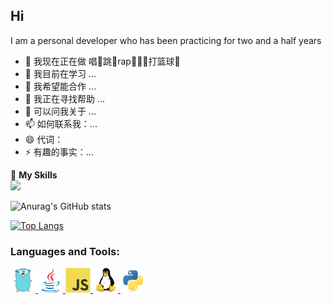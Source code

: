 ## Hi 

I am a personal developer who has been practicing for two and a half years

- 🔭 我现在正在做 唱🎤跳🕺rap🧑🏻‍🎤打篮球🏀
- 🌱 我目前在学习 ...
- 👯 我希望能合作 ...
- 🤔 我正在寻找帮助 ...
- 💬 可以问我关于 ...
- 📫 如何联系我：...
- 😄 代词：
- ⚡ 有趣的事实：...

🌟 **My Skills**  
![](https://img.shields.io/badge/-Python-3e74a2?style=flat-square&logo=Python&logoColor=fff)



![Anurag's GitHub stats](https://github-readme-stats.vercel.app/api?username=anuraghazra&show_icons=true)



[![Top Langs](https://github-readme-stats.vercel.app/api/top-langs/?username=afterow)](https://github.com/anuraghazra/github-readme-stats)

<h3 align="left">Languages and Tools:</h3>
<p align="left"> <a href="https://golang.org" target="_blank" rel="noreferrer"> <img src="https://raw.githubusercontent.com/devicons/devicon/master/icons/go/go-original.svg" alt="go" width="40" height="40"/> </a> <a href="https://www.java.com" target="_blank" rel="noreferrer"> <img src="https://raw.githubusercontent.com/devicons/devicon/master/icons/java/java-original.svg" alt="java" width="40" height="40"/> </a> <a href="https://developer.mozilla.org/en-US/docs/Web/JavaScript" target="_blank" rel="noreferrer"> <img src="https://raw.githubusercontent.com/devicons/devicon/master/icons/javascript/javascript-original.svg" alt="javascript" width="40" height="40"/> </a> <a href="https://www.linux.org/" target="_blank" rel="noreferrer"> <img src="https://raw.githubusercontent.com/devicons/devicon/master/icons/linux/linux-original.svg" alt="linux" width="40" height="40"/> </a> <a href="https://www.python.org" target="_blank" rel="noreferrer"> <img src="https://raw.githubusercontent.com/devicons/devicon/master/icons/python/python-original.svg" alt="python" width="40" height="40"/> </a> </p>

